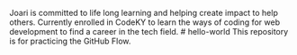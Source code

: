 Joari is committed to life long learning and helping create impact to help others. Currently enrolled in CodeKY to learn the ways of coding for web development to find a career in the tech field. # hello-world
This repository is for practicing the GitHub Flow.
